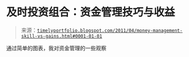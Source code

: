 <!--yml

category: 未分类

date: 2024-05-18 15:18:56

-->

# 及时投资组合：资金管理技巧与收益

> 来源：[`timelyportfolio.blogspot.com/2011/04/money-management-skill-vs-gains.html#0001-01-01`](http://timelyportfolio.blogspot.com/2011/04/money-management-skill-vs-gains.html#0001-01-01)

通过简单的图表，我对资金管理的一些观察
